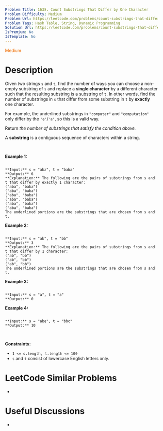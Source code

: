 ```yaml
---
Problem Title: 1638. Count Substrings That Differ by One Character
Problem Difficulty: Medium
Problem Url: https://leetcode.com/problems/count-substrings-that-differ-by-one-character/
Problem Tags: Hash Table, String, Dynamic Programming
Solution Url: https://leetcode.com/problems/count-substrings-that-differ-by-one-character/solution/
IsPremium: No
IsTemplate: No
---
```


<span style="color: rgb(239, 108, 0);">Medium</span>

# Description

Given two strings `s` and `t`, find the number of ways you can choose a non-empty substring of `s` and replace a **single character** by a different character such that the resulting substring is a substring of `t`. In other words, find the number of substrings in `s` that differ from some substring in `t` by **exactly** one character.


For example, the underlined substrings in `"computer"` and `"computation"` only differ by the `'e'`/`'a'`, so this is a valid way.


Return *the number of substrings that satisfy the condition above.*


A **substring** is a contiguous sequence of characters within a string.


 


**Example 1:**



```

**Input:** s = "aba", t = "baba"
**Output:** 6
**Explanation:** The following are the pairs of substrings from s and t that differ by exactly 1 character:
("aba", "baba")
("aba", "baba")
("aba", "baba")
("aba", "baba")
("aba", "baba")
("aba", "baba")
The underlined portions are the substrings that are chosen from s and t.

```

​​**Example 2:**

```

**Input:** s = "ab", t = "bb"
**Output:** 3
**Explanation:** The following are the pairs of substrings from s and t that differ by 1 character:
("ab", "bb")
("ab", "bb")
("ab", "bb")
​​​​The underlined portions are the substrings that are chosen from s and t.

```

**Example 3:**

```

**Input:** s = "a", t = "a"
**Output:** 0

```

**Example 4:**



```

**Input:** s = "abe", t = "bbc"
**Output:** 10

```

 


**Constraints:**


* `1 <= s.length, t.length <= 100`
* `s` and `t` consist of lowercase English letters only.




# LeetCode Similar Problems

- []()

# Useful Discussions

- []()
